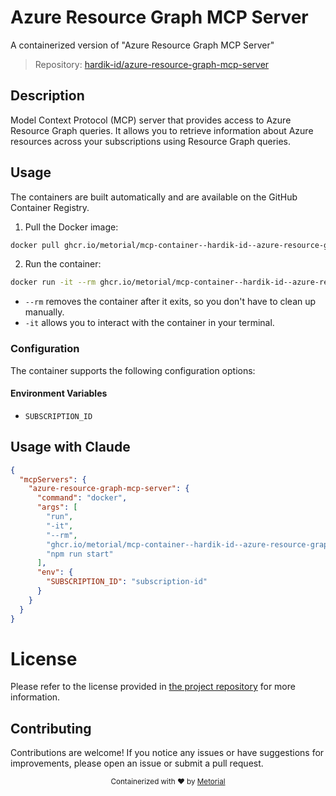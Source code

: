 
# Azure Resource Graph MCP Server

A containerized version of "Azure Resource Graph MCP Server"

> Repository: [hardik-id/azure-resource-graph-mcp-server](https://github.com/hardik-id/azure-resource-graph-mcp-server)

## Description

Model Context Protocol (MCP) server that provides access to Azure Resource Graph queries. It allows you to retrieve information about Azure resources across your subscriptions using Resource Graph queries.


## Usage

The containers are built automatically and are available on the GitHub Container Registry.

1. Pull the Docker image:

```bash
docker pull ghcr.io/metorial/mcp-container--hardik-id--azure-resource-graph-mcp-server--azure-resource-graph-mcp-server
```

2. Run the container:

```bash
docker run -it --rm ghcr.io/metorial/mcp-container--hardik-id--azure-resource-graph-mcp-server--azure-resource-graph-mcp-server 
```

- `--rm` removes the container after it exits, so you don't have to clean up manually.
- `-it` allows you to interact with the container in your terminal.


### Configuration

The container supports the following configuration options:




#### Environment Variables

- `SUBSCRIPTION_ID`




## Usage with Claude

```json
{
  "mcpServers": {
    "azure-resource-graph-mcp-server": {
      "command": "docker",
      "args": [
        "run",
        "-it",
        "--rm",
        "ghcr.io/metorial/mcp-container--hardik-id--azure-resource-graph-mcp-server--azure-resource-graph-mcp-server",
        "npm run start"
      ],
      "env": {
        "SUBSCRIPTION_ID": "subscription-id"
      }
    }
  }
}
```

# License

Please refer to the license provided in [the project repository](https://github.com/hardik-id/azure-resource-graph-mcp-server) for more information.

## Contributing

Contributions are welcome! If you notice any issues or have suggestions for improvements, please open an issue or submit a pull request.

<div align="center">
  <sub>Containerized with ❤️ by <a href="https://metorial.com">Metorial</a></sub>
</div>
  